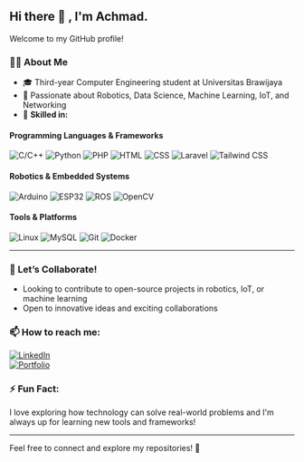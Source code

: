 ## Hi there 👋  , I'm Achmad.

Welcome to my GitHub profile!  

### 👨‍💻 About Me  
- 🎓 Third-year Computer Engineering student at Universitas Brawijaya  
- 🤖 Passionate about Robotics, Data Science, Machine Learning, IoT, and Networking  
- 🔧 **Skilled in:**  

#### Programming Languages & Frameworks  
![C/C++](https://img.shields.io/badge/C%2FC%2B%2B-00599C?style=for-the-badge&logo=c%2B%2B&logoColor=white) ![Python](https://img.shields.io/badge/Python-3776AB?style=for-the-badge&logo=python&logoColor=white) ![PHP](https://img.shields.io/badge/PHP-777BB4?style=for-the-badge&logo=php&logoColor=white) ![HTML](https://img.shields.io/badge/HTML-E34F26?style=for-the-badge&logo=html5&logoColor=white) ![CSS](https://img.shields.io/badge/CSS-1572B6?style=for-the-badge&logo=css3&logoColor=white) ![Laravel](https://img.shields.io/badge/Laravel-FF2D20?style=for-the-badge&logo=laravel&logoColor=white) ![Tailwind CSS](https://img.shields.io/badge/Tailwind_CSS-38B2AC?style=for-the-badge&logo=tailwind-css&logoColor=white)  

#### Robotics & Embedded Systems  
![Arduino](https://img.shields.io/badge/Arduino-00979D?style=for-the-badge&logo=arduino&logoColor=white) ![ESP32](https://img.shields.io/badge/ESP32-000000?style=for-the-badge&logo=esphome&logoColor=white) ![ROS](https://img.shields.io/badge/ROS-22314E?style=for-the-badge&logo=ros&logoColor=white) ![OpenCV](https://img.shields.io/badge/OpenCV-5C3EE8?style=for-the-badge&logo=opencv&logoColor=white)  

#### Tools & Platforms  
![Linux](https://img.shields.io/badge/Linux-FCC624?style=for-the-badge&logo=linux&logoColor=black) ![MySQL](https://img.shields.io/badge/MySQL-4479A1?style=for-the-badge&logo=mysql&logoColor=white) ![Git](https://img.shields.io/badge/Git-F05032?style=for-the-badge&logo=git&logoColor=white) ![Docker](https://img.shields.io/badge/Docker-2496ED?style=for-the-badge&logo=docker&logoColor=white)  

---

### 🤝 Let’s Collaborate!  
- Looking to contribute to open-source projects in robotics, IoT, or machine learning  
- Open to innovative ideas and exciting collaborations  

### 📫 How to reach me:    
[![LinkedIn](https://img.shields.io/badge/LinkedIn-0A66C2?style=for-the-badge&logo=linkedin&logoColor=white)](https://www.linkedin.com/in/achmadrohman)  
[![Portfolio](https://img.shields.io/badge/Portfolio-000000?style=for-the-badge&logo=githubpages&logoColor=white)](http://achmadrzm.site) 

### ⚡ Fun Fact:  
I love exploring how technology can solve real-world problems and I'm always up for learning new tools and frameworks!  

---

Feel free to connect and explore my repositories! 🚀
